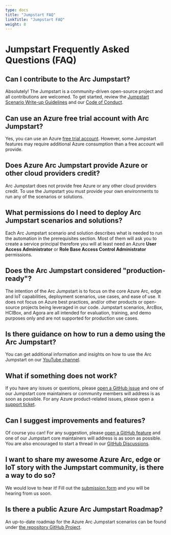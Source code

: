 ```yaml
---
type: docs
title: "Jumpstart FAQ"
linkTitle: "Jumpstart FAQ"
weight: 8
---
```


# Jumpstart Frequently Asked Questions (FAQ)

## Can I contribute to the Arc Jumpstart?

Absolutely! The Jumpstart is a community-driven open-source project and all contributions are welcomed. To get started, review the [Jumpstart Scenario Write-up Guidelines](../scenario_guidelines/) and our [Code of Conduct](../CODE_OF_CONDUCT.md).

## Can use an Azure free trial account with Arc Jumpstart?

Yes, you can use an Azure [free trial account](https://azure.microsoft.com/free). However, some Jumpstart features may require additional Azure consumption than a free account will provide.

## Does Azure Arc Jumpstart provide Azure or other cloud providers credit?

Arc Jumpstart does not provide free Azure or any other cloud providers credit. To use the Jumpstart you must provide your own environments to run any of the scenarios or solutions.

## What permissions do I need to deploy Arc Jumpstart scenarios and solutions?

Each Arc Jumpstart scenario and solution describes what is needed to run the automation in the prerequisites section. Most of them will ask you to create a service principal therefore you will at least need an Azure **User Access Administrator** or
**Role Base Access Control Administrator** permissions.

## Does the Arc Jumpstart considered "production-ready"?

The intention of the Arc Jumpstart is to focus on the core Azure Arc, edge and IoT capabilities, deployment scenarios, use cases, and ease of use. It does not focus on Azure best practices, and/or other products or open-source projects being leveraged in our code. Jumpstart scenarios, ArcBox, HCIBox, and Agora are all intended for evaluation, training, and demo purposes only and are not supported for production use cases.

## Is there guidance on how to run a demo using the Arc Jumpstart?

You can get additional information and insights on how to use the Arc Jumpstart on our [YouTube channel](https://www.youtube.com/@azurearcjumpstart).

## What if something does not work?

If you have any issues or questions, please [open a GitHub issue](https://aka.ms/JumpstartIssue) and one of our Jumpstart core maintainers or community members will address is as soon as possible. For any Azure product-related issues, please open a [support ticket](https://azure.microsoft.com/support/create-ticket).

## Can I suggest improvements and features?

Of course you can! For any suggestion, please [open a GitHub feature](https://aka.ms/JumpstartFeature) and one of our Jumpstart core maintainers will address is as soon as possible. You are also encouraged to start a thread in our [GitHub Discussions](https://aka.ms/JumpstartDiscussions).

## I want to share my awesome Azure Arc, edge or IoT story with the Jumpstart community, is there a way to do so?

We would love to hear it! Fill out the [submission form](https://aka.ms/JumpstartLightningGuest) and you will be hearing from us soon.

## Is there a public Azure Arc Jumpstart Roadmap?

An up-to-date roadmap for the Azure Arc Jumpstart scenarios can be found under [the repository GitHub Project](https://aka.ms/JumpstartRoadmap).

